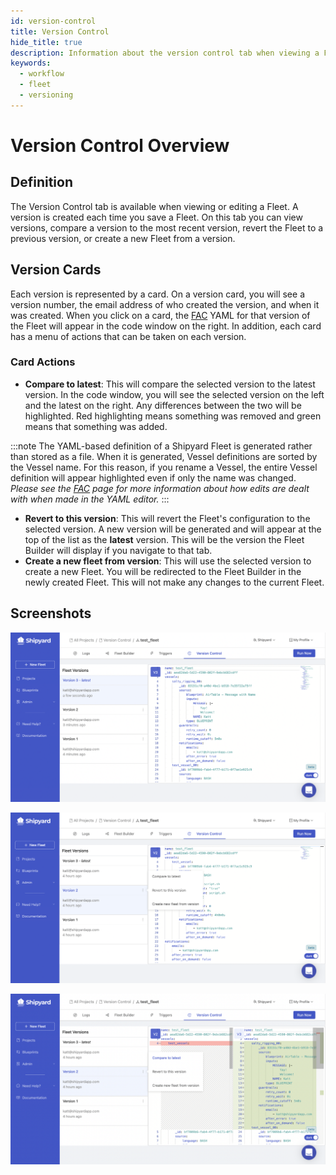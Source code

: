 ```yaml
---
id: version-control
title: Version Control
hide_title: true
description: Information about the version control tab when viewing a Fleet.
keywords:
  - workflow
  - fleet
  - versioning
---
```


# Version Control Overview

## Definition

The Version Control tab is available when viewing or editing a Fleet. A version is created each time you save a Fleet. On this tab you can view versions, compare a version to the most recent version, revert the Fleet to a previous version, or create a new Fleet from a version.

## Version Cards

Each version is represented by a card. On a version card, you will see a version number, the email address of who created the version, and when it was created. When you click on a card, the [FAC](reference/fac.md) YAML for that version of the Fleet will appear in the code window on the right. In addition, each card has a menu of actions that can be taken on each version. 

### Card Actions
- **Compare to latest**: This will compare the selected version to the latest version. In the code window, you will see the selected version on the left and the latest on the right. Any differences between the two will be highlighted. Red highlighting means something was removed and green means that something was added.

:::note
The YAML-based definition of a Shipyard Fleet is generated rather than stored as a file. When it is generated, Vessel definitions are sorted by the Vessel name. For this reason, if you rename a Vessel, the entire Vessel definition will appear highlighted even if only the name was changed. *Please see the [FAC](reference/fac.md) page for more information about how edits are dealt with when made in the YAML editor.*
:::

- **Revert to this version**: This will revert the Fleet's configuration to the selected version. A new version will be generated and will appear at the top of the list as the **latest** version. This will be the version the Fleet Builder will display if you navigate to that tab.
- **Create a new fleet from version**: This will use the selected version to create a new Fleet. You will be redirected to the Fleet Builder in the newly created Fleet. This will not make any changes to the current Fleet.

## Screenshots
![Version Control Overview](./../.gitbook/assets/version-control-overview-1.png)

![Version Card Actions](./../.gitbook/assets/version-control-version-card-1.png)

![Version Card - Compare versions](./../.gitbook/assets/version-control-version-card-2.png)